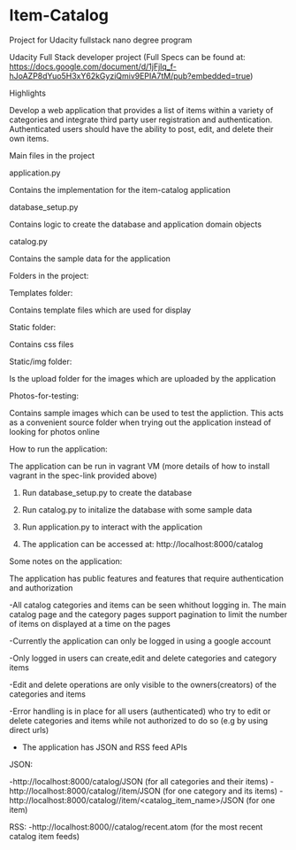 # Item-Catalog
Project for Udacity fullstack nano degree program

Udacity Full Stack developer project (Full Specs can be found at: https://docs.google.com/document/d/1jFjlq_f-hJoAZP8dYuo5H3xY62kGyziQmiv9EPIA7tM/pub?embedded=true)

Highlights

Develop a web application that provides a list of items within a variety of categories and integrate third party user registration and authentication. Authenticated users should have the ability to post, edit, and delete their own items.

Main files in the project

application.py

Contains the implementation for the item-catalog application

database_setup.py

Contains logic to create the database and application domain objects

catalog.py

Contains the sample data for the application


Folders in the project:

Templates folder:

Contains template files which are used for display

Static folder:

Contains css files

Static/img folder:

Is the upload folder for the  images which are uploaded by the application

Photos-for-testing:

Contains sample images which can be used to test the appliction. This acts as a convenient source folder when trying out the application instead of looking for photos online


How to run the application:

The application can be run in vagrant VM (more details of how to install vagrant in the spec-link provided above)

1. Run database_setup.py to create the database

2. Run catalog.py to initalize the database with some sample data

3. Run application.py to interact with the application

4. The application can be accessed at: http://localhost:8000/catalog


Some notes on the application:

The application has public features and features that require authentication and authorization

-All  catalog categories and items can be seen whithout logging in. The main catalog page and the category pages support pagination to limit the number of items on displayed at a time on the pages

-Currently the application can only be logged in using a google account

-Only logged in users can create,edit and delete categories and category items

-Edit and delete operations are only visible to the owners(creators) of the categories and items

-Error handling is in place for all users (authenticated) who try to edit or delete categories and items while not authorized to do so (e.g by using direct urls)

- The application has JSON and RSS feed APIs

JSON:

-http://localhost:8000/catalog/JSON  (for all categories and their items)
-http://localhost:8000/catalog/<category>/item/JSON (for one category and its items)
-http://localhost:8000/catalog/<category>/item/<catalog_item_name>/JSON (for one item)

RSS:
-http://localhost:8000//catalog/recent.atom (for the most recent catalog item feeds)





